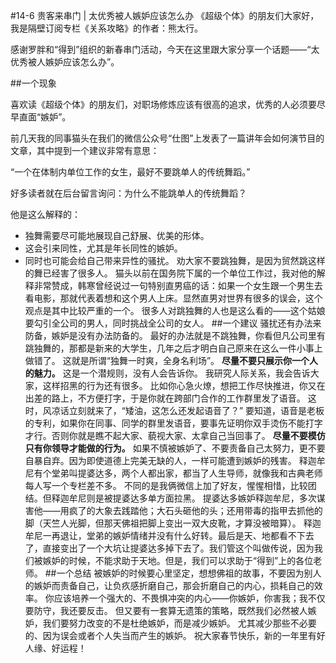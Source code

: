 #14-6 贵客来串门 | 太优秀被人嫉妒应该怎么办
《超级个体》的朋友们大家好，我是隔壁订阅专栏《关系攻略》的作者：熊太行。

感谢罗胖和“得到”组织的新春串门活动，今天在这里跟大家分享一个话题——“太优秀被人嫉妒应该怎么办”。

##一个现象

喜欢读《超级个体》的朋友们，对职场修炼应该有很高的追求，优秀的人必须要尽早直面“嫉妒”。

前几天我的同事猫头在我们的微信公众号“仕图”上发表了一篇讲年会如何演节目的文章，其中提到一个建议非常有意思：

“一个在体制内单位工作的女生，最好不要跳单人的传统舞蹈。”

好多读者就在后台留言询问：为什么不能跳单人的传统舞蹈？

他是这么解释的：
- 独舞需要尽可能地展现自己舒展、优美的形体。
- 这会引来同性，尤其是年长同性的嫉妒。
- 同时也可能会给自己带来异性的骚扰。
劝大家不要跳独舞，是因为贸然跳这样的舞已经害了很多人。
猫头以前在国务院下属的一个单位工作过，我对他的解释非常赞成，韩寒曾经说过一句特别直男癌的话：如果一个女生跟一个男生去看电影，那就代表着想和这个男人上床。显然直男对世界有很多的误会，这个观点是其中比较严重的一个。
很多人对跳独舞的人也是这么看的——这个姑娘要勾引全公司的男人，同时挑战全公司的女人。
##一个建议
骚扰还有办法来防备，嫉妒是没有办法防备的。
最好的办法就是不跳独舞，你看但凡公司里有跳独舞的，那都是新来的大学生，几年之后才明白自己原来在这么一件小事上做错了。
这就是所谓“独舞一时爽，全身名利场”。
**尽量不要只展示你一个人的魅力。**
这是一个潜规则，没有人会告诉你。
我研究人际关系，我会告诉大家，这样招黑的行为还有很多。
比如你心急火燎，想把工作尽快推进，你又在出差的路上，不方便打字，于是你就在跨部门合作的工作群里发了语音。
这时，风凉话立刻就来了，“矮油，这怎么还发起语音了？”
要知道，语音是老板的专利，如果你在同事、同学的群里发语音，要事先证明你双手烫伤不能打字才行。否则你就是瞧不起大家、藐视大家、太拿自己当回事了。
**尽量不要模仿只有你领导才能做的行为。**
如果不慎被嫉妒了、不要责备自己太努力，更不要自暴自弃。因为即使道德上完美无缺的人，一样可能遭到嫉妒的残害。
释迦牟尼有个堂弟叫提婆达多，两个人都出家，都当了人生导师，就像我和古典老师每人写一个专栏差不多。
不同的是我俩微信上加了好友，惺惺相惜，比较团结。但释迦牟尼则是被提婆达多单方面拉黑。
提婆达多嫉妒释迦牟尼，多次谋害他——用疯了的大象去践踏他；大石头砸他的头；还用带毒的指甲去抓他的脚（天竺人光脚，但那天佛祖把脚上变出一双大皮靴，才算没被暗算）。
释迦牟尼一再退让，堂弟的嫉妒情绪并没有什么好转。最后是天、地都看不下去了，直接变出了一个大坑让提婆达多掉下去了。我们管这个叫做传说，因为我们被嫉妒的时候，不能求助于天地。但是，我们可以求助于“得到”上的各位老师。
##一个总结
被嫉妒的时候要心里坚定，想想佛祖的故事，不要因为别人的嫉妒而责备自己，让负疚感折磨自己，那会折磨自己的内心，损耗自己的效率。
你应该培养一个强大的、不畏惧冲突的内心——你嫉妒，你害我；我不仅要防守，我还要反击。
但又要有一套算无遗策的策略，既然我们必然被人嫉妒，我们要努力改变的不是杜绝嫉妒，而是减少嫉妒。
尤其减少那些不必要的、因为误会或者个人失当而产生的嫉妒。
祝大家春节快乐，新的一年里有好人缘、好运程！    